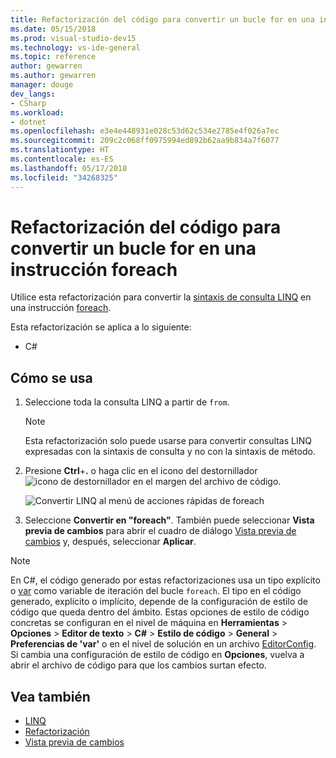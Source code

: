 ```yaml
---
title: Refactorización del código para convertir un bucle for en una instrucción foreach
ms.date: 05/15/2018
ms.prod: visual-studio-dev15
ms.technology: vs-ide-general
ms.topic: reference
author: gewarren
ms.author: gewarren
manager: douge
dev_langs:
- CSharp
ms.workload:
- dotnet
ms.openlocfilehash: e3e4e448931e028c53d62c534e2785e4f026a7ec
ms.sourcegitcommit: 209c2c068ff0975994ed892b62aa9b834a7f6077
ms.translationtype: HT
ms.contentlocale: es-ES
ms.lasthandoff: 05/17/2018
ms.locfileid: "34268325"
---
```

# <a name="refactoring-to-convert-linq-to-a-foreach-statement"></a>Refactorización del código para convertir un bucle for en una instrucción foreach

Utilice esta refactorización para convertir la [sintaxis de consulta LINQ](/dotnet/csharp/programming-guide/concepts/linq/query-syntax-and-method-syntax-in-linq) en una instrucción [foreach](/dotnet/csharp/language-reference/keywords/foreach-in).

Esta refactorización se aplica a lo siguiente:

- C#

## <a name="how-to-use-it"></a>Cómo se usa

1. Seleccione toda la consulta LINQ a partir de `from`.

   > [!NOTE]
   > Esta refactorización solo puede usarse para convertir consultas LINQ expresadas con la sintaxis de consulta y no con la sintaxis de método.

1. Presione **Ctrl**+**.** o haga clic en el icono del destornillador ![icono de destornillador](../media/screwdriver-icon.png) en el margen del archivo de código.

   ![Convertir LINQ al menú de acciones rápidas de foreach](media/convert-linq-to-foreach.png)

1. Seleccione **Convertir en "foreach"**. También puede seleccionar **Vista previa de cambios** para abrir el cuadro de diálogo [Vista previa de cambios](../../ide/preview-changes.md) y, después, seleccionar **Aplicar**.

> [!NOTE]
> En C#, el código generado por estas refactorizaciones usa un tipo explícito o [var](/dotnet/csharp/language-reference/keywords/var) como variable de iteración del bucle `foreach`. El tipo en el código generado, explícito o implícito, depende de la configuración de estilo de código que queda dentro del ámbito. Estas opciones de estilo de código concretas se configuran en el nivel de máquina en **Herramientas** > **Opciones** > **Editor de texto** > **C#** > **Estilo de código** > **General** > **Preferencias de \'var'** o en el nivel de solución en un archivo [EditorConfig](../../ide/editorconfig-code-style-settings-reference.md#implicit-and-explicit-types). Si cambia una configuración de estilo de código en **Opciones**, vuelva a abrir el archivo de código para que los cambios surtan efecto.

## <a name="see-also"></a>Vea también

- [LINQ](/dotnet/standard/using-linq)
- [Refactorización](../refactoring-in-visual-studio.md)
- [Vista previa de cambios](../../ide/preview-changes.md)
